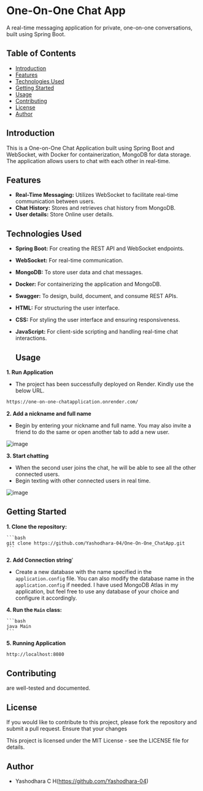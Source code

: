 # One-On-One Chat App

A real-time messaging application for private, one-on-one conversations, built using Spring Boot.

## Table of Contents

- [Introduction](#introduction)
- [Features](#features)
- [Technologies Used](#technologies-used)
- [Getting Started](#getting-started)
- [Usage](#usage)
- [Contributing](#contributing)
- [License](#license)
- [Author](#author)

## Introduction

This is a One-on-One Chat Application built using Spring Boot and WebSocket, with Docker for containerization, MongoDB for data storage. The application allows users to chat with each other in real-time.

## Features

- **Real-Time Messaging:** Utilizes WebSocket to facilitate real-time communication between users.
- **Chat History:** Stores and retrieves chat history from MongoDB.
- **User details:** Store Online user details.

## Technologies Used

- **Spring Boot:** For creating the REST API and WebSocket endpoints.
- **WebSocket:** For real-time communication.
- **MongoDB:** To store user data and chat messages.
- **Docker:** For containerizing the application and MongoDB.
- **Swagger:** To design, build, document, and consume REST APIs.
- **HTML:** For structuring the user interface.
- **CSS:** For styling the user interface and ensuring responsiveness.
- **JavaScript:** For client-side scripting and handling real-time chat interactions.

  ## Usage

**1. Run Application**
   - The project has been successfully deployed on Render. Kindly use the below URL.
     
   ```bash
   https://one-on-one-chatapplication.onrender.com/
   ```

**2. Add a nickname and full name**
- Begin by entering your nickname and full name. You may also invite a friend to do the same or open another tab to add a new user.

![image](https://github.com/user-attachments/assets/6e7ad9b7-ff07-4c17-bd93-28deb37fc009)

**3. Start chatting**
- When the second user joins the chat, he will be able to see all the other connected users.
- Begin texting with other connected users in real time.
   
![image](https://github.com/user-attachments/assets/0b59e08b-abdf-4a52-8f91-952d3c5b54d6)


## Getting Started

**1. Clone the repository:**

    ```bash
    git clone https://github.com/Yashodhara-04/One-On-One_ChatApp.git
    ``` 

**2. Add Connection string**'
   - Create a new database with the name specified in the `application.config` file. You can also modify the database name in the `application.config` if needed. I have used MongoDB Atlas in my application, but feel free to use any database of your choice and configure it accordingly.
      
**4. Run the `Main` class:**

    ```bash
    java Main
    ```
**5. Running Application**

   ```bash
   http://localhost:8080
   ```

## Contributing
 are well-tested and documented.

## License
If you would like to contribute to this project, please fork the repository and submit a pull request. Ensure that your changes

This project is licensed under the MIT License - see the LICENSE file for details.

## Author

- Yashodhara C H(https://github.com/Yashodhara-04)
